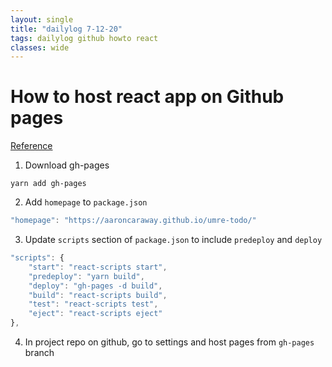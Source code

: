```yaml
---
layout: single
title: "dailylog 7-12-20"
tags: dailylog github howto react
classes: wide
---
```


# How to host react app on Github pages

[Reference](https://medium.com/better-programming/how-to-host-your-react-app-on-github-pages-for-free-919ad201a4cb)

1. Download gh-pages

```console
yarn add gh-pages
```

2. Add `homepage` to `package.json`

```javascript
"homepage": "https://aaroncaraway.github.io/umre-todo/"
```

3. Update `scripts` section of `package.json` to include `predeploy` and `deploy`

```javascript
"scripts": {
    "start": "react-scripts start",
    "predeploy": "yarn build",
    "deploy": "gh-pages -d build",
    "build": "react-scripts build",
    "test": "react-scripts test",
    "eject": "react-scripts eject"
},
```

4. In project repo on github, go to settings and host pages from `gh-pages` branch
